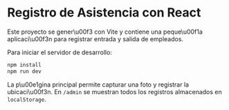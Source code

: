 # Registro de Asistencia con React

Este proyecto se gener\u00f3 con Vite y contiene una peque\u00f1a aplicaci\u00f3n para registrar entrada y salida de empleados.

Para iniciar el servidor de desarrollo:

```bash
npm install
npm run dev
```

La p\u00e1gina principal permite capturar una foto y registrar la ubicaci\u00f3n. En `/admin` se muestran todos los registros almacenados en `localStorage`.
